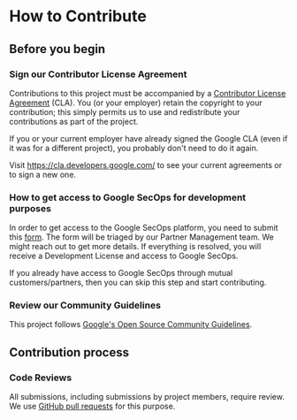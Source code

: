 # How to Contribute

## Before you begin

### Sign our Contributor License Agreement

Contributions to this project must be accompanied by a
[Contributor License Agreement](https://cla.developers.google.com/about) (CLA).
You (or your employer) retain the copyright to your contribution; this simply
permits us to use and redistribute your contributions as part of the
project.

If you or your current employer have already signed the Google CLA (even if it
was for a different project), you probably don't need to do it again.

Visit <https://cla.developers.google.com/> to see your current agreements or to
sign a new one.

### How to get access to Google SecOps for development purposes

In order to get access to the Google SecOps platform, you need to submit
this [form](https://docs.google.com/forms/d/e/1FAIpQLSf7LYpIPhzFAYLo2NPpl5NUBX6h2zG4rDlLjWjm2Ic_U2FhZg/viewform). The form will be triaged by our Partner Management team. We might reach out to get more details. If everything is resolved, you will receive a Development License and access to Google SecOps. 

If you already have access to Google SecOps through mutual customers/partners, then you can skip this step and start contributing.

### Review our Community Guidelines

This project follows [Google's Open Source Community
Guidelines](https://opensource.google/conduct/).

## Contribution process

### Code Reviews

All submissions, including submissions by project members, require review. We
use [GitHub pull requests](https://docs.github.com/articles/about-pull-requests)
for this purpose.
